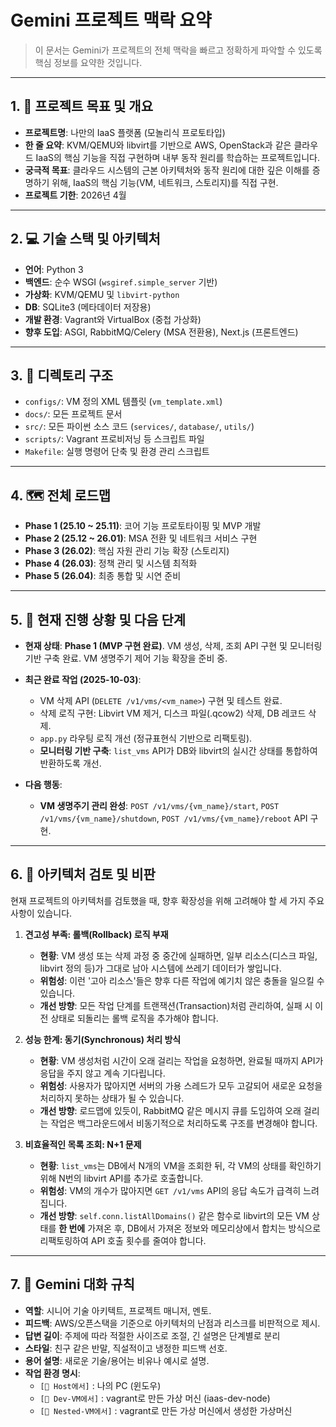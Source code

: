 # Gemini 프로젝트 맥락 요약

> 이 문서는 Gemini가 프로젝트의 전체 맥락을 빠르고 정확하게 파악할 수 있도록 핵심 정보를 요약한 것입니다.

---

## 1. 🎯 프로젝트 목표 및 개요

- **프로젝트명**: 나만의 IaaS 플랫폼 (모놀리식 프로토타입)
- **한 줄 요약**: KVM/QEMU와 libvirt를 기반으로 AWS, OpenStack과 같은 클라우드 IaaS의 핵심 기능을 직접 구현하며 내부 동작 원리를 학습하는 프로젝트입니다.
- **궁극적 목표**: 클라우드 시스템의 근본 아키텍처와 동작 원리에 대한 깊은 이해를 증명하기 위해, IaaS의 핵심 기능(VM, 네트워크, 스토리지)를 직접 구현.
- **프로젝트 기한**: 2026년 4월

---

## 2. 💻 기술 스택 및 아키텍처

- **언어**: Python 3
- **백엔드**: 순수 WSGI (`wsgiref.simple_server` 기반)
- **가상화**: KVM/QEMU 및 `libvirt-python`
- **DB**: SQLite3 (메타데이터 저장용)
- **개발 환경**: Vagrant와 VirtualBox (중첩 가상화)
- **향후 도입**: ASGI, RabbitMQ/Celery (MSA 전환용), Next.js (프론트엔드)

---

## 3. 📂 디렉토리 구조

- `configs/`: VM 정의 XML 템플릿 (`vm_template.xml`)
- `docs/`: 모든 프로젝트 문서
- `src/`: 모든 파이썬 소스 코드 (`services/`, `database/`, `utils/`)
- `scripts/`: Vagrant 프로비저닝 등 스크립트 파일
- `Makefile`: 실행 명령어 단축 및 환경 관리 스크립트

---

## 4. 🗺️ 전체 로드맵

- **Phase 1 (25.10 ~ 25.11)**: 코어 기능 프로토타이핑 및 MVP 개발
- **Phase 2 (25.12 ~ 26.01)**: MSA 전환 및 네트워크 서비스 구현
- **Phase 3 (26.02)**: 핵심 자원 관리 기능 확장 (스토리지)
- **Phase 4 (26.03)**: 정책 관리 및 시스템 최적화
- **Phase 5 (26.04)**: 최종 통합 및 시연 준비

---

## 5. 🚀 현재 진행 상황 및 다음 단계

- **현재 상태**: **Phase 1 (MVP 구현 완료)**. VM 생성, 삭제, 조회 API 구현 및 모니터링 기반 구축 완료. VM 생명주기 제어 기능 확장을 준비 중.

- **최근 완료 작업 (2025-10-03)**:
    - VM 삭제 API (`DELETE /v1/vms/<vm_name>`) 구현 및 테스트 완료.
    - 삭제 로직 구현: Libvirt VM 제거, 디스크 파일(.qcow2) 삭제, DB 레코드 삭제.
    - `app.py` 라우팅 로직 개선 (정규표현식 기반으로 리팩토링).
    - **모니터링 기반 구축**: `list_vms` API가 DB와 libvirt의 실시간 상태를 통합하여 반환하도록 개선.

- **다음 행동**: 
    - **VM 생명주기 관리 완성**: `POST /v1/vms/{vm_name}/start`, `POST /v1/vms/{vm_name}/shutdown`, `POST /v1/vms/{vm_name}/reboot` API 구현.

---

## 6. 🧐 아키텍처 검토 및 비판

현재 프로젝트의 아키텍처를 검토했을 때, 향후 확장성을 위해 고려해야 할 세 가지 주요 사항이 있습니다.

1.  **견고성 부족: 롤백(Rollback) 로직 부재**
    -   **현황**: VM 생성 또는 삭제 과정 중 중간에 실패하면, 일부 리소스(디스크 파일, libvirt 정의 등)가 그대로 남아 시스템에 쓰레기 데이터가 쌓입니다.
    -   **위험성**: 이런 '고아 리소스'들은 향후 다른 작업에 예기치 않은 충돌을 일으킬 수 있습니다.
    -   **개선 방향**: 모든 작업 단계를 트랜잭션(Transaction)처럼 관리하여, 실패 시 이전 상태로 되돌리는 롤백 로직을 추가해야 합니다.

2.  **성능 한계: 동기(Synchronous) 처리 방식**
    -   **현황**: VM 생성처럼 시간이 오래 걸리는 작업을 요청하면, 완료될 때까지 API가 응답을 주지 않고 계속 기다립니다.
    -   **위험성**: 사용자가 많아지면 서버의 가용 스레드가 모두 고갈되어 새로운 요청을 처리하지 못하는 상태가 될 수 있습니다.
    -   **개선 방향**: 로드맵에 있듯이, RabbitMQ 같은 메시지 큐를 도입하여 오래 걸리는 작업은 백그라운드에서 비동기적으로 처리하도록 구조를 변경해야 합니다.

3.  **비효율적인 목록 조회: N+1 문제**
    -   **현황**: `list_vms`는 DB에서 N개의 VM을 조회한 뒤, 각 VM의 상태를 확인하기 위해 N번의 libvirt API를 추가로 호출합니다.
    -   **위험성**: VM의 개수가 많아지면 `GET /v1/vms` API의 응답 속도가 급격히 느려집니다.
    -   **개선 방향**: `self.conn.listAllDomains()` 같은 함수로 libvirt의 모든 VM 상태를 **한 번에** 가져온 후, DB에서 가져온 정보와 메모리상에서 합치는 방식으로 리팩토링하여 API 호출 횟수를 줄여야 합니다.

---

## 7. 🤖 Gemini 대화 규칙

- **역할**: 시니어 기술 아키텍트, 프로젝트 매니저, 멘토.
- **피드백**: AWS/오픈스택을 기준으로 아키텍처의 난점과 리스크를 비판적으로 제시.
- **답변 길이**: 주제에 따라 적절한 사이즈로 조절, 긴 설명은 단계별로 분리
- **스타일**: 친구 같은 반말, 직설적이고 냉정한 피드백 선호.
- **용어 설명**: 새로운 기술/용어는 비유나 예시로 설명.
- **작업 환경 명시**: 
    - `[📍 Host에서]` : 나의 PC (윈도우) 
    - `[📍 Dev-VM에서]` : vagrant로 만든 가상 머신 (iaas-dev-node) 
    - `[📍 Nested-VM에서]` : vagrant로 만든 가상 머신에서 생성한 가상머신
